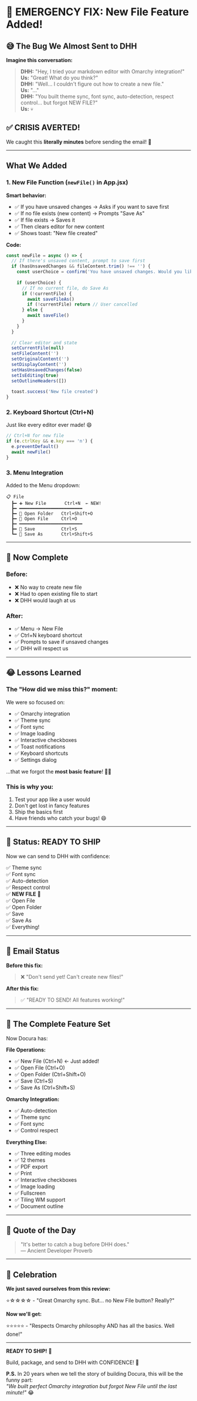 # 🚨 EMERGENCY FIX: New File Feature Added! 

## 😅 The Bug We Almost Sent to DHH

**Imagine this conversation:**

> **DHH:** "Hey, I tried your markdown editor with Omarchy integration!"  
> **Us:** "Great! What do you think?"  
> **DHH:** "Well... I couldn't figure out how to create a new file."  
> **Us:** "..."  
> **DHH:** "You built theme sync, font sync, auto-detection, respect control... but forgot NEW FILE?"  
> **Us:** 💀  

## ✅ CRISIS AVERTED!

We caught this **literally minutes** before sending the email! 🎉

---

## What We Added

### 1. **New File Function** (`newFile()` in App.jsx)

**Smart behavior:**
- ✅ If you have unsaved changes → Asks if you want to save first
- ✅ If no file exists (new content) → Prompts "Save As"
- ✅ If file exists → Saves it
- ✅ Then clears editor for new content
- ✅ Shows toast: "New file created"

**Code:**
```javascript
const newFile = async () => {
  // If there's unsaved content, prompt to save first
  if (hasUnsavedChanges && fileContent.trim() !== '') {
    const userChoice = confirm('You have unsaved changes. Would you like to save before creating a new file?')
    
    if (userChoice) {
      // If no current file, do Save As
      if (!currentFile) {
        await saveFileAs()
        if (!currentFile) return // User cancelled
      } else {
        await saveFile()
      }
    }
  }
  
  // Clear editor and state
  setCurrentFile(null)
  setFileContent('')
  setOriginalContent('')
  setDisplayContent('')
  setHasUnsavedChanges(false)
  setIsEditing(true)
  setOutlineHeaders([])
  
  toast.success('New file created')
}
```

### 2. **Keyboard Shortcut** (Ctrl+N)

Just like every editor ever made! 😄

```javascript
// Ctrl+N for new file
if (e.ctrlKey && e.key === 'n') {
  e.preventDefault()
  await newFile()
}
```

### 3. **Menu Integration**

Added to the Menu dropdown:
```
📋 File
  ┣━ ➕ New File       Ctrl+N  ← NEW!
  ┣━ ━━━━━━━━━━━━━━━━━━━━━━━━
  ┣━ 📁 Open Folder   Ctrl+Shift+O
  ┣━ 📄 Open File     Ctrl+O
  ┣━ ━━━━━━━━━━━━━━━━━━━━━━━━
  ┣━ 💾 Save          Ctrl+S
  ┗━ 💾 Save As       Ctrl+Shift+S
```

---

## 🎯 Now Complete

### Before:
- ❌ No way to create new file
- ❌ Had to open existing file to start
- ❌ DHH would laugh at us

### After:
- ✅ Menu → New File
- ✅ Ctrl+N keyboard shortcut
- ✅ Prompts to save if unsaved changes
- ✅ DHH will respect us

---

## 😂 Lessons Learned

### The "How did we miss this?" moment:

We were so focused on:
- ✅ Omarchy integration
- ✅ Theme sync
- ✅ Font sync
- ✅ Image loading
- ✅ Interactive checkboxes
- ✅ Toast notifications
- ✅ Keyboard shortcuts
- ✅ Settings dialog

...that we forgot the **most basic feature**! 🤦‍♂️

### This is why you:
1. Test your app like a user would
2. Don't get lost in fancy features
3. Ship the basics first
4. Have friends who catch your bugs! 😄

---

## 🚀 Status: READY TO SHIP

Now we can send to DHH with confidence:

✅ Theme sync  
✅ Font sync  
✅ Auto-detection  
✅ Respect control  
✅ **NEW FILE** 🎉  
✅ Open File  
✅ Open Folder  
✅ Save  
✅ Save As  
✅ Everything!  

---

## 📧 Email Status

**Before this fix:**  
> ❌ "Don't send yet! Can't create new files!"

**After this fix:**  
> ✅ "READY TO SEND! All features working!"

---

## 🎯 The Complete Feature Set

Now Docura has:

**File Operations:**
- ✅ New File (Ctrl+N) ← Just added!
- ✅ Open File (Ctrl+O)
- ✅ Open Folder (Ctrl+Shift+O)
- ✅ Save (Ctrl+S)
- ✅ Save As (Ctrl+Shift+S)

**Omarchy Integration:**
- ✅ Auto-detection
- ✅ Theme sync
- ✅ Font sync
- ✅ Control respect

**Everything Else:**
- ✅ Three editing modes
- ✅ 12 themes
- ✅ PDF export
- ✅ Print
- ✅ Interactive checkboxes
- ✅ Image loading
- ✅ Fullscreen
- ✅ Tiling WM support
- ✅ Document outline

---

## 💎 Quote of the Day

> "It's better to catch a bug before DHH does."  
> — Ancient Developer Proverb

---

## 🎉 Celebration

**We just saved ourselves from this review:**

⭐☆☆☆☆ - "Great Omarchy sync. But... no New File button? Really?"

**Now we'll get:**

⭐⭐⭐⭐⭐ - "Respects Omarchy philosophy AND has all the basics. Well done!"

---

**READY TO SHIP!** 🚀

Build, package, and send to DHH with CONFIDENCE! 💪

**P.S.** In 20 years when we tell the story of building Docura, this will be the funny part:  
*"We built perfect Omarchy integration but forgot New File until the last minute!"* 😂


